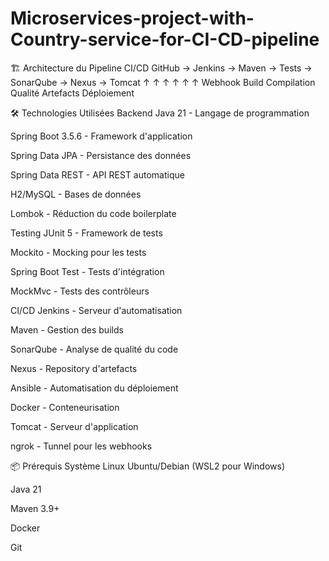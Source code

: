 # Microservices-project-with-Country-service-for-CI-CD-pipeline
🏗️ Architecture du Pipeline CI/CD
GitHub → Jenkins → Maven → Tests → SonarQube → Nexus → Tomcat
     ↑          ↑          ↑         ↑           ↑        ↑
  Webhook    Build     Compilation  Qualité   Artefacts Déploiement

  🛠️ Technologies Utilisées
Backend
Java 21 - Langage de programmation

Spring Boot 3.5.6 - Framework d'application

Spring Data JPA - Persistance des données

Spring Data REST - API REST automatique

H2/MySQL - Bases de données

Lombok - Réduction du code boilerplate

Testing
JUnit 5 - Framework de tests

Mockito - Mocking pour les tests

Spring Boot Test - Tests d'intégration

MockMvc - Tests des contrôleurs

CI/CD
Jenkins - Serveur d'automatisation

Maven - Gestion des builds

SonarQube - Analyse de qualité du code

Nexus - Repository d'artefacts

Ansible - Automatisation du déploiement

Docker - Conteneurisation

Tomcat - Serveur d'application

ngrok - Tunnel pour les webhooks

📦 Prérequis
Système Linux Ubuntu/Debian (WSL2 pour Windows)

Java 21

Maven 3.9+

Docker

Git
